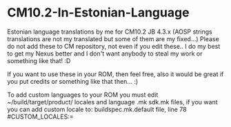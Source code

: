 CM10.2-In-Estonian-Language
===========================

Estonian language translations by me for CM10.2 JB 4.3.x (AOSP strings translations are not my translated but some of them are my fixed...)
Please do not add these to CM repository, not even if you edit these..
I do my best to get my Nexus better and I don't want anybody to steal my work or something like that! :D

If you want to use these in your ROM, then feel free, also it would be great if you put credits or something like that then... :)

To add custom languages to your ROM you must edit ~/build/target/product/ locales and language .mk sdk.mk files, if you want you can add custom locale to: buildspec.mk.default file, line 78 #CUSTOM_LOCALES:=
